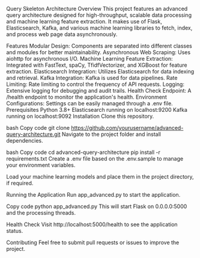 Query Skeleton Architecture
Overview
This project features an advanced query architecture designed for high-throughput, scalable data processing and machine learning feature extraction. It makes use of Flask, Elasticsearch, Kafka, and various machine learning libraries to fetch, index, and process web page data asynchronously.

Features
Modular Design: Components are separated into different classes and modules for better maintainability.
Asynchronous Web Scraping: Uses aiohttp for asynchronous I/O.
Machine Learning Feature Extraction: Integrated with FastText, spaCy, TfidfVectorizer, and XGBoost for feature extraction.
Elasticsearch Integration: Utilizes Elasticsearch for data indexing and retrieval.
Kafka Integration: Kafka is used for data pipelines.
Rate Limiting: Rate limiting to control the frequency of API requests.
Logging: Extensive logging for debugging and audit trails.
Health Check Endpoint: A /health endpoint to monitor the application's health.
Environment Configurations: Settings can be easily managed through a .env file.
Prerequisites
Python 3.8+
Elasticsearch running on localhost:9200
Kafka running on localhost:9092
Installation
Clone this repository.

bash
Copy code
git clone https://github.com/yourusername/advanced-query-architecture.git
Navigate to the project folder and install dependencies.

bash
Copy code
cd advanced-query-architecture
pip install -r requirements.txt
Create a .env file based on the .env.sample to manage your environment variables.

Load your machine learning models and place them in the project directory, if required.

Running the Application
Run app_advanced.py to start the application.

Copy code
python app_advanced.py
This will start Flask on 0.0.0.0:5000 and the processing threads.

Health Check
Visit http://localhost:5000/health to see the application status.

Contributing
Feel free to submit pull requests or issues to improve the project.


